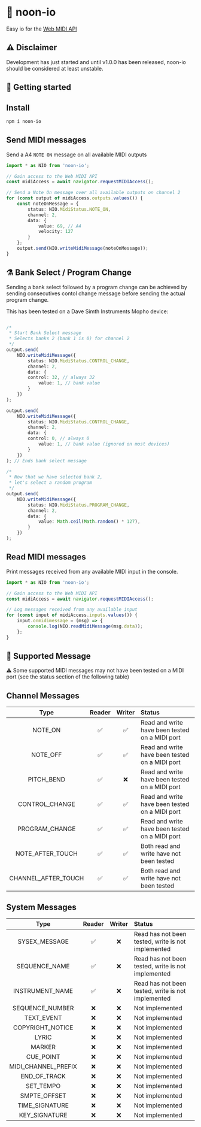 # 🎹 noon-io

Easy io for the [Web MIDI API](https://www.w3.org/TR/webmidi/)

## :warning: Disclaimer

Development has just started and until v1.0.0 has been released, noon-io should be considered at least unstable.

🚀 Getting started
--

## Install

```bash
npm i noon-io
```

## Send MIDI messages

Send a A4 `NOTE ON` message on all available MIDI outputs


```typescript
import * as NIO from 'noon-io';

// Gain access to the Web MIDI API
const midiAccess = await navigator.requestMIDIAccess();

// Send a Note On message over all available outputs on channel 2
for (const output of midiAccess.outputs.values()) {
    const noteOnMessage = {
        status: NIO.MidiStatus.NOTE_ON,
        channel: 2,
        data: {
            value: 69, // A4
            velocity: 127
        }
    };
    output.send(NIO.writeMidiMessage(noteOnMessage));
}
```

## :alembic: Bank Select / Program Change

Sending a bank select followed by a program change can be achieved by sending consecutives contol change message before 
sending the actual program change. 

This has been tested on a Dave Simth Instruments Mopho device:

```typescript

/*
 * Start Bank Select message
 * Selects banks 2 (bank 1 is 0) for channel 2
 */
output.send(
    NIO.writeMidiMessage({
        status: NIO.MidiStatus.CONTROL_CHANGE,
        channel: 2,
        data: {
        control: 32, // always 32
            value: 1, // bank value
        }
    })
);

output.send(
    NIO.writeMidiMessage({
        status: NIO.MidiStatus.CONTROL_CHANGE,
        channel: 2,
        data: {
        control: 0, // always 0
            value: 1, // bank value (ignored on most devices)
        }
    })
); // Ends bank select message

/*
 * Now that we have selected bank 2,
 * let's select a random program
 */
output.send(
    NIO.writeMidiMessage({
        status: NIO.MidiStatus.PROGRAM_CHANGE,
        channel: 2,
        data: {
            value: Math.ceil(Math.random() * 127),
        }
    })
);

```

## Read MIDI messages

Print messages received from any available MIDI input in the console.

```typescript
import * as NIO from 'noon-io';

// Gain access to the Web MIDI API
const midiAccess = await navigator.requestMIDIAccess();

// Log messages received from any available input
for (const input of midiAccess.inputs.values()) {
    input.onmidimessage = (msg) => {
        console.log(NIO.readMidiMessage(msg.data));
    };
}
```

🚧 Supported Message
--

:warning: Some supported MIDI messages may not have been tested on a MIDI port (see the status section of the following table)

## Channel Messages

|Type|Reader|Writer|Status
|:-:|:-:|:-:|:--|
|NOTE_ON|:white_check_mark:|:white_check_mark:|Read and write have been tested on a MIDI port
|NOTE_OFF|:white_check_mark:|:white_check_mark:|Read and write have been tested on a MIDI port
|PITCH_BEND|:white_check_mark:|:x:|Read and write have been tested on a MIDI port
|CONTROL_CHANGE|:white_check_mark:|:white_check_mark:|Read and write have been tested on a MIDI port
|PROGRAM_CHANGE|:white_check_mark:|:white_check_mark:|Read and write have been tested on a MIDI port
|NOTE_AFTER_TOUCH|:white_check_mark:|:white_check_mark:|Both read and write have not been tested
|CHANNEL_AFTER_TOUCH|:white_check_mark:|:white_check_mark:|Both read and write have not been tested

## System Messages

|Type|Reader|Writer|Status
|:-:|:-:|:-:|:--|
|SYSEX_MESSAGE|:white_check_mark:|:x:|Read has not been tested, write is not implemented
|SEQUENCE_NAME|:white_check_mark:|:x:|Read has not been tested, write is not implemented
|INSTRUMENT_NAME|:white_check_mark:|:x:|Read has not been tested, write is not implemented
|SEQUENCE_NUMBER|:x:|:x:|Not implemented
|TEXT_EVENT|:x:|:x:|Not implemented
|COPYRIGHT_NOTICE|:x:|:x:|Not implemented
|LYRIC|:x:|:x:|Not implemented
|MARKER|:x:|:x:|Not implemented
|CUE_POINT|:x:|:x:|Not implemented
|MIDI_CHANNEL_PREFIX|:x:|:x:|Not implemented
|END_OF_TRACK|:x:|:x:|Not implemented
|SET_TEMPO|:x:|:x:|Not implemented
|SMPTE_OFFSET|:x:|:x:|Not implemented
|TIME_SIGNATURE|:x:|:x:|Not implemented
|KEY_SIGNATURE|:x:|:x:|Not implemented

